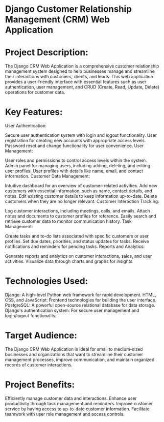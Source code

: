 # Django Customer Relationship Management (CRM) Web Application

# Project Description:

The Django CRM Web Application is a comprehensive customer relationship management system designed to help businesses manage and streamline their interactions with customers, clients, and leads. This web application provides a user-friendly interface with essential features such as user authentication, user management, and CRUD (Create, Read, Update, Delete) operations for customer data.

# Key Features:

User Authentication:

Secure user authentication system with login and logout functionality.
User registration for creating new accounts with appropriate access levels.
Password reset and change functionality for user convenience.
User Management:

User roles and permissions to control access levels within the system.
Admin panel for managing users, including adding, deleting, and editing user profiles.
User profiles with details like name, email, and contact information.
Customer Data Management:

Intuitive dashboard for an overview of customer-related activities.
Add new customers with essential information, such as name, contact details, and notes.
Edit existing customer details to keep information up-to-date.
Delete customers when they are no longer relevant.
Customer Interaction Tracking:

Log customer interactions, including meetings, calls, and emails.
Attach notes and documents to customer profiles for reference.
Easily search and retrieve customer data to monitor communication history.
Task Management:

Create tasks and to-do lists associated with specific customers or user profiles.
Set due dates, priorities, and status updates for tasks.
Receive notifications and reminders for pending tasks.
Reports and Analytics:

Generate reports and analytics on customer interactions, sales, and user activities.
Visualize data through charts and graphs for insights.

# Technologies Used:

Django: A high-level Python web framework for rapid development.
HTML, CSS, and JavaScript: Frontend technologies for building the user interface.
PostgreSQL: A powerful open-source relational database for data storage.
Django's authentication system: For secure user management and login/logout functionality.

# Target Audience:

The Django CRM Web Application is ideal for small to medium-sized businesses and organizations that want to streamline their customer management processes, improve communication, and maintain organized records of customer interactions.

# Project Benefits:

Efficiently manage customer data and interactions.
Enhance user productivity through task management and reminders.
Improve customer service by having access to up-to-date customer information.
Facilitate teamwork with user role management and access controls.
